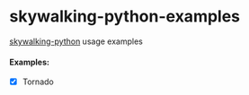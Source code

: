 # skywalking-python-examples
[skywalking-python](https://github.com/apache/skywalking-python) usage examples


#### Examples:

- [x] Tornado
